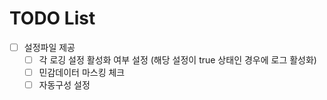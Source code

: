 # TODO List

- [ ] 설정파일 제공
  - [ ] 각 로깅 설정 활성화 여부 설정 (해당 설정이 true 상태인 경우에 로그 활성화)
  - [ ] 민감데이터 마스킹 체크
  - [ ] 자동구성 설정